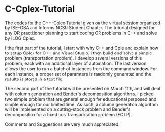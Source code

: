 # C-Cplex-Tutorial

The codes for the C++-Cplex-Tutorial given on the virtual session organized by ISE-GSA and Informs NCSU Student Chapter. 
The tutorial designed for any OR practitioner planning to start coding OR problems in C++ and solve by ILOG Cplex. 


I the first part of the tutorial, I start with why C++ and Cple and explain how to setup Cplex for C++ and Visual Studio.
I then build and solve a simple problem (transportation problem). I develop several versions of this problem, each with an additional layer of automation.
The last version allows the user to run a batch of instances from the command window. For each instance, a proper set of paramters is randomly generated and the results is stored in a text file. 


The second part of the tutorial will  be presented on March 11th, and will deal with column generation and Bender's decomposition algorithms. I picked two simple problem that are general enough for educational purposed and simple enough for our limited time. As such, a column generation algorithm will be implemented on a cutting-stock problem and Bender's decomposition for a fixed cost transportation problem (FCTP).


Comments and Suggestions are very much appreciated.
